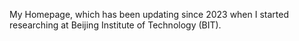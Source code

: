 My Homepage, which has been updating since 2023 when I started researching at Beijing Institute of Technology (BIT).
